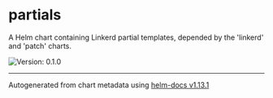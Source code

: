 # partials

A Helm chart containing Linkerd partial templates,
depended by the 'linkerd' and 'patch' charts.

![Version: 0.1.0](https://img.shields.io/badge/Version-0.1.0-informational?style=flat-square)

----------------------------------------------
Autogenerated from chart metadata using [helm-docs v1.13.1](https://github.com/norwoodj/helm-docs/releases/v1.13.1)
